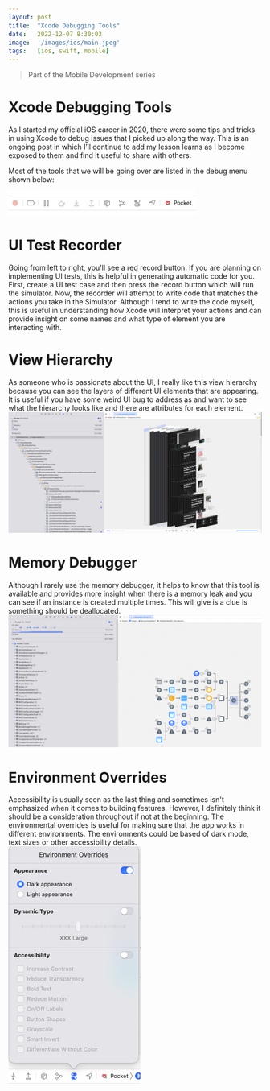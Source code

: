 ```yaml
---
layout: post
title:  "Xcode Debugging Tools"
date:   2022-12-07 8:30:03
image:  '/images/ios/main.jpeg'
tags:   [ios, swift, mobile]
---
```


> Part of the Mobile Development series

# Xcode Debugging Tools
As I started my official iOS career in 2020, there were some tips and tricks in using Xcode to debug issues that I picked up along the way. This is an ongoing post in which I’ll continue to add my lesson learns as I become exposed to them and find it useful to share with others.

Most of the tools that we will be going over are listed in the debug menu shown below:

![Debug Menu](/images/ios/xcodeDebugging/01-debugMenu.png)

# UI Test Recorder 
Going from left to right, you'll see a red record button. If you are planning on implementing UI tests, this is helpful in generating automatic code for you. First, create a UI test case and then press the record button which will run the simulator. Now, the recorder will attempt to write code that matches the actions you take in the Simulator. Although I tend to write the code myself, this is useful in understanding how Xcode will interpret your actions and can provide insight on some names and what type of element you are interacting with.

# View Hierarchy
As someone who is passionate about the UI, I really like this view hierarchy because you can see the layers of different UI elements that are appearing. It is useful if you have some weird UI bug to address as and want to see what the hierarchy looks like and there are attributes for each element. 
![View Hierarchy](/images/ios/xcodeDebugging/02-viewhierarchy.png)

# Memory Debugger
Although I rarely use the memory debugger, it helps to know that this tool is available and provides more insight when there is a memory leak and you can see if an instance is created multiple times. This will give is a clue is something should be deallocated. 
![Memory Debugger](/images/ios/xcodeDebugging/03-memoryDebugger.png)

# Environment Overrides
Accessibility is usually seen as the last thing and sometimes isn't emphasized when it comes to building features. However, I definitely think it should be a consideration throughout if not at the beginning. The environmental overrides is useful for making sure that the app works in different environments. The environments could be based of dark mode, text sizes or other accessibility details.
![Environment Overrides](/images/ios/xcodeDebugging/04-environmentoverrides.png)

